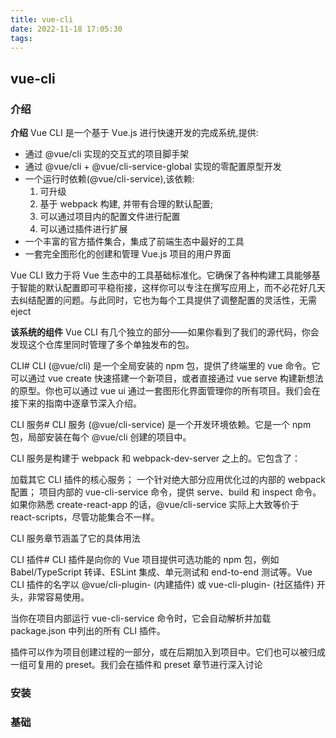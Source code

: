 ```yaml
---
title: vue-cli
date: 2022-11-18 17:05:30
tags:
---
```


## vue-cli 

### 介绍
**介绍**
Vue CLI 是一个基于 Vue.js 进行快速开发的完成系统,提供:

* 通过 @vue/cli 实现的交互式的项目脚手架
* 通过 @vue/cli + @vue/cli-service-global 实现的零配置原型开发
* 一个运行时依赖(@vue/cli-service),该依赖:
   1. 可升级
   2. 基于 webpack 构建, 并带有合理的默认配置;
   3. 可以通过项目内的配置文件进行配置
   4. 可以通过插件进行扩展
* 一个丰富的官方插件集合，集成了前端生态中最好的工具
* 一套完全图形化的创建和管理 Vue.js 项目的用户界面
  
Vue CLI 致力于将 Vue 生态中的工具基础标准化。它确保了各种构建工具能够基于智能的默认配置即可平稳衔接，这样你可以专注在撰写应用上，而不必花好几天去纠结配置的问题。与此同时，它也为每个工具提供了调整配置的灵活性，无需 eject

**该系统的组件**
Vue CLI 有几个独立的部分——如果你看到了我们的源代码，你会发现这个仓库里同时管理了多个单独发布的包。

CLI#
CLI (@vue/cli) 是一个全局安装的 npm 包，提供了终端里的 vue 命令。它可以通过 vue create 快速搭建一个新项目，或者直接通过 vue serve 构建新想法的原型。你也可以通过 vue ui 通过一套图形化界面管理你的所有项目。我们会在接下来的指南中逐章节深入介绍。

CLI 服务#
CLI 服务 (@vue/cli-service) 是一个开发环境依赖。它是一个 npm 包，局部安装在每个 @vue/cli 创建的项目中。

CLI 服务是构建于 webpack 和 webpack-dev-server 之上的。它包含了：

加载其它 CLI 插件的核心服务；
一个针对绝大部分应用优化过的内部的 webpack 配置；
项目内部的 vue-cli-service 命令，提供 serve、build 和 inspect 命令。
如果你熟悉 create-react-app 的话，@vue/cli-service 实际上大致等价于 react-scripts，尽管功能集合不一样。

CLI 服务章节涵盖了它的具体用法

CLI 插件#
CLI 插件是向你的 Vue 项目提供可选功能的 npm 包，例如 Babel/TypeScript 转译、ESLint 集成、单元测试和 end-to-end 测试等。Vue CLI 插件的名字以 @vue/cli-plugin- (内建插件) 或 vue-cli-plugin- (社区插件) 开头，非常容易使用。

当你在项目内部运行 vue-cli-service 命令时，它会自动解析并加载 package.json 中列出的所有 CLI 插件。

插件可以作为项目创建过程的一部分，或在后期加入到项目中。它们也可以被归成一组可复用的 preset。我们会在插件和 preset 章节进行深入讨论


### 安装


### 基础
